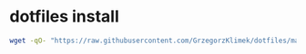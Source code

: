 # dotfiles install 
```bash
wget -qO- "https://raw.githubusercontent.com/GrzegorzKlimek/dotfiles/master/install_dotfiles.sh"  | bash
```
